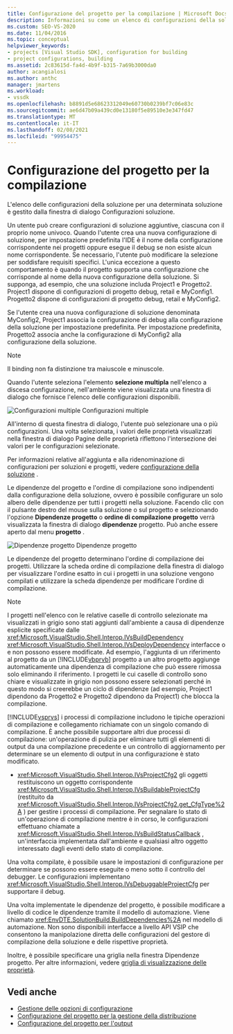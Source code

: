 ```yaml
---
title: Configurazione del progetto per la compilazione | Microsoft Docs
description: Informazioni su come un elenco di configurazioni della soluzione per una particolare soluzione viene gestito dalla finestra di dialogo Configurazioni soluzione in un nuovo tipo di progetto.
ms.custom: SEO-VS-2020
ms.date: 11/04/2016
ms.topic: conceptual
helpviewer_keywords:
- projects [Visual Studio SDK], configuration for building
- project configurations, building
ms.assetid: 2c83615d-fa4d-4b9f-b315-7a69b3000da0
author: acangialosi
ms.author: anthc
manager: jmartens
ms.workload:
- vssdk
ms.openlocfilehash: b8891d5e68623312049e60730b0239bf7c06e83c
ms.sourcegitcommit: ae6d47b09a439cd0e13180f5e89510e3e347fd47
ms.translationtype: MT
ms.contentlocale: it-IT
ms.lasthandoff: 02/08/2021
ms.locfileid: "99954475"
---
```

# <a name="project-configuration-for-building"></a>Configurazione del progetto per la compilazione
L'elenco delle configurazioni della soluzione per una determinata soluzione è gestito dalla finestra di dialogo Configurazioni soluzione.

 Un utente può creare configurazioni di soluzione aggiuntive, ciascuna con il proprio nome univoco. Quando l'utente crea una nuova configurazione di soluzione, per impostazione predefinita l'IDE è il nome della configurazione corrispondente nei progetti oppure esegue il debug se non esiste alcun nome corrispondente. Se necessario, l'utente può modificare la selezione per soddisfare requisiti specifici. L'unica eccezione a questo comportamento è quando il progetto supporta una configurazione che corrisponde al nome della nuova configurazione della soluzione. Si supponga, ad esempio, che una soluzione includa Project1 e Progetto2. Project1 dispone di configurazioni di progetto debug, retail e MyConfig1. Progetto2 dispone di configurazioni di progetto debug, retail e MyConfig2.

 Se l'utente crea una nuova configurazione di soluzione denominata MyConfig2, Project1 associa la configurazione di debug alla configurazione della soluzione per impostazione predefinita. Per impostazione predefinita, Progetto2 associa anche la configurazione di MyConfig2 alla configurazione della soluzione.

> [!NOTE]
> Il binding non fa distinzione tra maiuscole e minuscole.

 Quando l'utente seleziona l'elemento **selezione multipla** nell'elenco a discesa configurazione, nell'ambiente viene visualizzata una finestra di dialogo che fornisce l'elenco delle configurazioni disponibili.

 ![Configurazioni multiple](../../extensibility/internals/media/vsmultiplecfgs.gif "vsMultipleCfgs") Configurazioni multiple

 All'interno di questa finestra di dialogo, l'utente può selezionare una o più configurazioni. Una volta selezionata, i valori delle proprietà visualizzati nella finestra di dialogo Pagine delle proprietà riflettono l'intersezione dei valori per le configurazioni selezionate.

 Per informazioni relative all'aggiunta e alla ridenominazione di configurazioni per soluzioni e progetti, vedere [configurazione della soluzione](../../extensibility/internals/solution-configuration.md) .

 Le dipendenze del progetto e l'ordine di compilazione sono indipendenti dalla configurazione della soluzione, ovvero è possibile configurare un solo albero delle dipendenze per tutti i progetti nella soluzione. Facendo clic con il pulsante destro del mouse sulla soluzione o sul progetto e selezionando l'opzione **Dipendenze progetto** o **ordine di compilazione progetto** verrà visualizzata la finestra di dialogo **dipendenze** progetto. Può anche essere aperto dal menu **progetto** .

 ![Dipendenze progetto](../../extensibility/internals/media/vsprojdependencies.gif "vsProjDependencies") Dipendenze progetto

 Le dipendenze del progetto determinano l'ordine di compilazione dei progetti. Utilizzare la scheda ordine di compilazione della finestra di dialogo per visualizzare l'ordine esatto in cui i progetti in una soluzione vengono compilati e utilizzare la scheda dipendenze per modificare l'ordine di compilazione.

> [!NOTE]
> I progetti nell'elenco con le relative caselle di controllo selezionate ma visualizzati in grigio sono stati aggiunti dall'ambiente a causa di dipendenze esplicite specificate dalle <xref:Microsoft.VisualStudio.Shell.Interop.IVsBuildDependency> <xref:Microsoft.VisualStudio.Shell.Interop.IVsDeployDependency> interfacce o e non possono essere modificate. Ad esempio, l'aggiunta di un riferimento al progetto da un [!INCLUDE[vbprvb](../../code-quality/includes/vbprvb_md.md)] progetto a un altro progetto aggiunge automaticamente una dipendenza di compilazione che può essere rimossa solo eliminando il riferimento. I progetti le cui caselle di controllo sono chiare e visualizzate in grigio non possono essere selezionati perché in questo modo si creerebbe un ciclo di dipendenze (ad esempio, Project1 dipendono da Progetto2 e Progetto2 dipendono da Project1) che blocca la compilazione.

 [!INCLUDE[vsprvs](../../code-quality/includes/vsprvs_md.md)] i processi di compilazione includono le tipiche operazioni di compilazione e collegamento richiamate con un singolo comando di compilazione. È anche possibile supportare altri due processi di compilazione: un'operazione di pulizia per eliminare tutti gli elementi di output da una compilazione precedente e un controllo di aggiornamento per determinare se un elemento di output in una configurazione è stato modificato.

- <xref:Microsoft.VisualStudio.Shell.Interop.IVsProjectCfg2> gli oggetti restituiscono un oggetto corrispondente <xref:Microsoft.VisualStudio.Shell.Interop.IVsBuildableProjectCfg> (restituito da <xref:Microsoft.VisualStudio.Shell.Interop.IVsProjectCfg2.get_CfgType%2A> ) per gestire i processi di compilazione. Per segnalare lo stato di un'operazione di compilazione mentre è in corso, le configurazioni effettuano chiamate a <xref:Microsoft.VisualStudio.Shell.Interop.IVsBuildStatusCallback> , un'interfaccia implementata dall'ambiente e qualsiasi altro oggetto interessato dagli eventi dello stato di compilazione.

 Una volta compilate, è possibile usare le impostazioni di configurazione per determinare se possono essere eseguite o meno sotto il controllo del debugger. Le configurazioni implementano <xref:Microsoft.VisualStudio.Shell.Interop.IVsDebuggableProjectCfg> per supportare il debug.

 Una volta implementate le dipendenze del progetto, è possibile modificare a livello di codice le dipendenze tramite il modello di automazione. Viene chiamato <xref:EnvDTE.SolutionBuild.BuildDependencies%2A> nel modello di automazione. Non sono disponibili interfacce a livello API VSIP che consentono la manipolazione diretta delle configurazioni del gestore di compilazione della soluzione e delle rispettive proprietà.

 Inoltre, è possibile specificare una griglia nella finestra Dipendenze progetto. Per altre informazioni, vedere [griglia di visualizzazione delle proprietà](../../extensibility/internals/properties-display-grid.md).

## <a name="see-also"></a>Vedi anche
- [Gestione delle opzioni di configurazione](../../extensibility/internals/managing-configuration-options.md)
- [Configurazione del progetto per la gestione della distribuzione](../../extensibility/internals/project-configuration-for-managing-deployment.md)
- [Configurazione del progetto per l'output](../../extensibility/internals/project-configuration-for-output.md)
